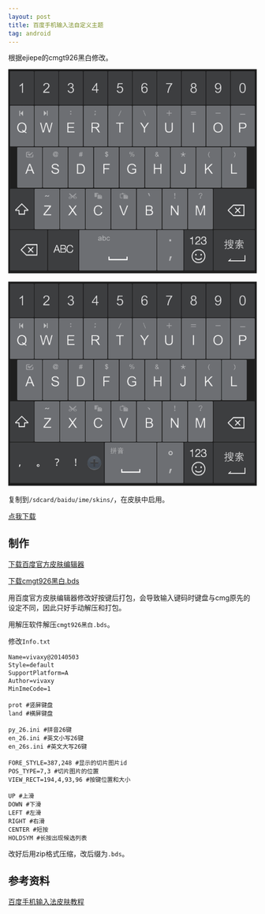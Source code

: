```yaml
---
layout: post
title: 百度手机输入法自定义主题
tag: android
---
```


根据ejiepe的cmgt926黑白修改。

![en](/image/2014-05-03-baidu-input-custom-theme/en.jpg)

![ch](/image/2014-05-03-baidu-input-custom-theme/ch.jpg)

复制到`/sdcard/baidu/ime/skins/`，在皮肤中启用。

[点我下载][1]

## 制作

[下载百度官方皮肤编辑器][2]

[下载cmgt926黑白.bds][3]

用百度官方皮肤编辑器修改好按键后打包，会导致输入键码时键盘与cmg原先的设定不同，因此只好手动解压和打包。

用解压软件解压`cmgt926黑白.bds`。

修改`Info.txt`

```
Name=vivaxy@20140503
Style=default
SupportPlatform=A
Author=vivaxy
MinImeCode=1

prot #竖屏键盘
land #横屏键盘

py_26.ini #拼音26键
en_26.ini #英文小写26键
en_26s.ini #英文大写26键

FORE_STYLE=387,248 #显示的切片图片id
POS_TYPE=7,3 #切片图片的位置
VIEW_RECT=194,4,93,96 #按键位置和大小

UP #上滑
DOWN #下滑
LEFT #左滑
RIGHT #右滑
CENTER #短按
HOLDSYM #长按出现候选列表
```

改好后用zip格式压缩，改后缀为`.bds`。

## 参考资料

[百度手机输入法皮肤教程][4]


  [1]: http://pan.baidu.com/s/1qWNOQ5m
  [2]: http://r6.mo.baidu.com/web/is/index/
  [3]: http://pan.baidu.com/share/link?uk=3321957458&shareid=1043105502#dir/path=/cmg%E8%81%AA%E6%98%8E%E7%8B%97%E7%99%BE%E5%BA%A6%E6%89%8B%E6%9C%BA%E8%BE%93%E5%85%A5%E6%B3%95%E7%9A%AE%E8%82%A4/2013%E5%B9%B412%E6%9C%8817%E6%97%A5/T926---26%E9%94%AE%2bT9%E4%B9%9D%E5%AE%AB%E6%A0%BC%E5%B8%83%E5%B1%80/%E9%BB%91%E7%99%BD%E5%AF%86%E9%9B%86%E6%8C%89%E9%94%AE
  [4]: http://tieba.baidu.com/p/2038495547
